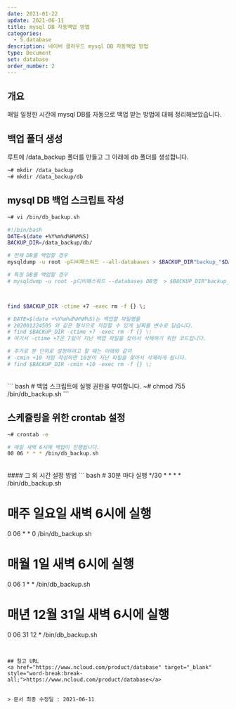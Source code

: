 ```yaml
---
date: 2021-01-22
update: 2021-06-11
title: mysql DB 자동백업 방법
categories:
  - 5.database
description: 네이버 클라우드 mysql DB 자동백업 방법
type: Document
set: database
order_number: 2
---
```

## 개요
매일 일정한 시간에 mysql DB를 자동으로 백업 받는 방법에 대해 정리해보았습니다.


## 백업 폴더 생성
루트에 /data_backup 폴더를 만들고 그 아래에 db 폴더를 생성합니다.
``` bash
~# mkdir /data_backup
~# mkdir /data_backup/db
```

## mysql DB 백업 스크립트 작성
``` bash
~# vi /bin/db_backup.sh

#!/bin/bash
DATE=$(date +%Y%m%d%H%M%S)
BACKUP_DIR=/data_backup/db/

# 전체 DB를 백업할 경우
mysqldump -u root -p디비패스워드 --all-databases > $BACKUP_DIR"backup_"$DATE.sql

# 특정 DB를 백업할 경우
# mysqldump -u root -p디비패스워드 --databases DB명  > $BACKUP_DIR"backup_"$DATE.sql



find $BACKUP_DIR -ctime +7 -exec rm -f {} \;

# DATE=$(date +%Y%m%d%H%M%S)는 백업할 파일명을 
# 202001224505 와 같은 형식으로 저장할 수 있게 날짜를 변수로 담습니다.  
# find $BACKUP_DIR -ctime +7 -exec rm -f {} \;  
# 여기서 -ctime +7은 7일이 지난 백업 파일을 찾아서 삭제하기 위한 코드입니다.  

# 추가로 분 단위로 설정하려고 할 때는 아래와 같이 
# -cmin +10 처럼 작성하면 10분이 지난 파일을 찾아서 삭제하게 됩니다.
# find $BACKUP_DIR -cmin +10 -exec rm -f {} \;
```

<br />
``` bash
# 백업 스크립트에 실행 권한을 부여합니다.
~# chmod 755 /bin/db_backup.sh
```

## 스케쥴링을 위한 crontab 설정
``` bash
~# crontab -e

# 매일 새벽 6시에 백업이 진행됩니다.
00 06 * * * /bin/db_backup.sh
```
<br />
#### 그 외 시간 설정 방법
``` bash
# 30분 마다 실행
*/30 * * * * /bin/db_backup.sh

# 매주 일요일 새벽 6시에 실행
0 06 * * 0 /bin/db_backup.sh

# 매월 1일 새벽 6시에 실행
0 06 1 * * /bin/db_backup.sh

# 매년 12월 31일 새벽 6시에 실행
0 06 31 12 * /bin/db_backup.sh
```


## 참고 URL
<a href="https://www.ncloud.com/product/database" target="_blank" style="word-break:break-all;">https://www.ncloud.com/product/database</a>


> 문서 최종 수정일 : 2021-06-11